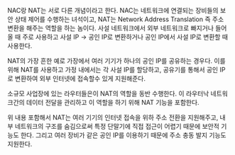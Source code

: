 NAC랑 NAT는 서로 다른 개념이라고 한다. NAC는 네트워크에 연결되는 장비들의 보안 상태 제어를 수행하는 녀석이고, NAT는 Network Address Translation 즉 주소 변환을 해주는 역할을 하는 놈이다. 사설 네트워크에서 외부 네트워크로 빠지거나 들어올 때 주로 사용하고 사설 IP -> 공인 IP로 변환하거나 공인 IP에서 사설 IP로 변환할 때 사용한다. 

NAT의 가장 흔한 예로 가장에서 여러 기기가 하나의 공인 IP를 공유하는 경우다. 이를 위해 NAT를 사용하고 가정 내에서는 각 사설 IP를 할당하고, 공유기를 통해서 공인 IP로 변환하여 외부 인터넷에 접속할수 있게 지원해준다.

소규모 사업장에 있는 라우터들은이 NAT의 역할을 동반 수행한다. 이 라우터낙 네트워크간의 데이터 전달을 관리하고 이 역할을 하기 위해 NAT 기능을 포함한다. 

위 내용 포함해서 NAT는 여러 기기의 인터넷 접속을 위하 주소 전환을 지원해주고, 내부 네트워크의 구조를 숨김으로써 특정 단말기에 직접 접근이 어렵기 때문에 보안적 기능도 한다. 그리고 여러 장비가 같은 공인 IP를 이용하기 때문에 주소 충동 발지 기능도 지원한다.